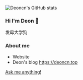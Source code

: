![Deoncn's GitHub stats](https://github-readme-stats.vercel.app/api?username=deoncn&show_icons=true&theme=white)

### Hi I'm Deon 👋

发霉大学狗 

### About me

- Website 
- Deon's blog https://deoncn.top

[Ask me anything!](https://github.com/deoncn/deoncn/issues/new)
